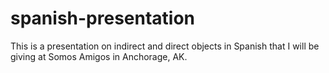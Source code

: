 # spanish-presentation

This is a presentation on indirect and direct objects in Spanish that I will be giving at Somos Amigos in Anchorage, AK. 